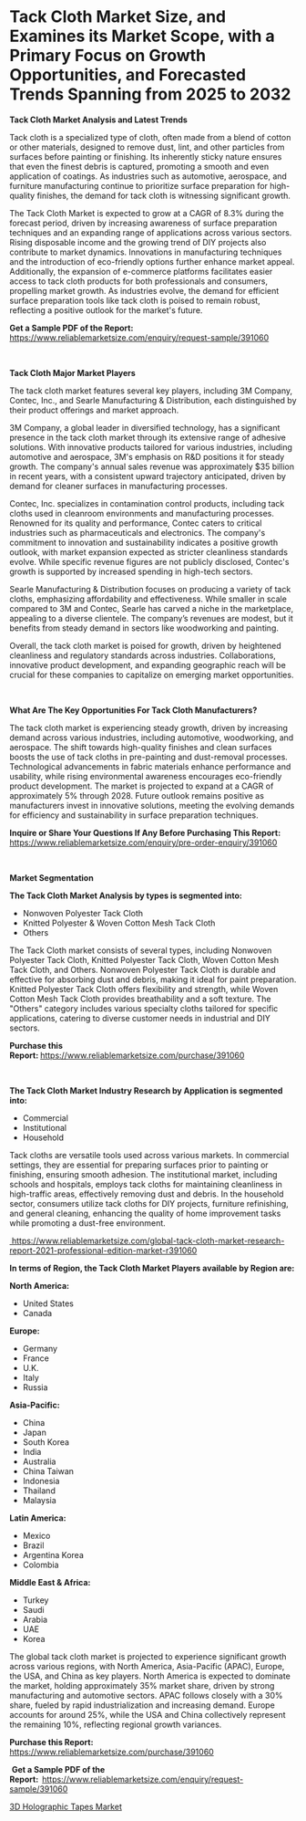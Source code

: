 <p><h1>Tack Cloth Market Size, and Examines its Market Scope, with a Primary Focus on Growth Opportunities, and Forecasted Trends Spanning from 2025 to 2032</h1></p><p><strong>Tack Cloth Market Analysis and Latest Trends</strong></p>
<p><p>Tack cloth is a specialized type of cloth, often made from a blend of cotton or other materials, designed to remove dust, lint, and other particles from surfaces before painting or finishing. Its inherently sticky nature ensures that even the finest debris is captured, promoting a smooth and even application of coatings. As industries such as automotive, aerospace, and furniture manufacturing continue to prioritize surface preparation for high-quality finishes, the demand for tack cloth is witnessing significant growth.</p><p>The Tack Cloth Market is expected to grow at a CAGR of 8.3% during the forecast period, driven by increasing awareness of surface preparation techniques and an expanding range of applications across various sectors. Rising disposable income and the growing trend of DIY projects also contribute to market dynamics. Innovations in manufacturing techniques and the introduction of eco-friendly options further enhance market appeal. Additionally, the expansion of e-commerce platforms facilitates easier access to tack cloth products for both professionals and consumers, propelling market growth. As industries evolve, the demand for efficient surface preparation tools like tack cloth is poised to remain robust, reflecting a positive outlook for the market's future.</p></p>
<p><strong>Get a Sample PDF of the Report:&nbsp;</strong> <a href="https://www.reliablemarketsize.com/enquiry/request-sample/391060?utm_campaign=1879&utm_medium=2&utm_source=Github&utm_content=ia&utm_term=16012025&utm_id=tack-cloth">https://www.reliablemarketsize.com/enquiry/request-sample/391060</a></p>
<p>&nbsp;</p>
<p><strong>Tack Cloth Major Market Players</strong></p>
<p><p>The tack cloth market features several key players, including 3M Company, Contec, Inc., and Searle Manufacturing & Distribution, each distinguished by their product offerings and market approach.</p><p>3M Company, a global leader in diversified technology, has a significant presence in the tack cloth market through its extensive range of adhesive solutions. With innovative products tailored for various industries, including automotive and aerospace, 3M's emphasis on R&D positions it for steady growth. The company's annual sales revenue was approximately $35 billion in recent years, with a consistent upward trajectory anticipated, driven by demand for cleaner surfaces in manufacturing processes.</p><p>Contec, Inc. specializes in contamination control products, including tack cloths used in cleanroom environments and manufacturing processes. Renowned for its quality and performance, Contec caters to critical industries such as pharmaceuticals and electronics. The company's commitment to innovation and sustainability indicates a positive growth outlook, with market expansion expected as stricter cleanliness standards evolve. While specific revenue figures are not publicly disclosed, Contec's growth is supported by increased spending in high-tech sectors.</p><p>Searle Manufacturing & Distribution focuses on producing a variety of tack cloths, emphasizing affordability and effectiveness. While smaller in scale compared to 3M and Contec, Searle has carved a niche in the marketplace, appealing to a diverse clientele. The company’s revenues are modest, but it benefits from steady demand in sectors like woodworking and painting.</p><p>Overall, the tack cloth market is poised for growth, driven by heightened cleanliness and regulatory standards across industries. Collaborations, innovative product development, and expanding geographic reach will be crucial for these companies to capitalize on emerging market opportunities.</p></p>
<p>&nbsp;</p>
<p><strong>What Are The Key Opportunities For Tack Cloth Manufacturers?</strong></p>
<p><p>The tack cloth market is experiencing steady growth, driven by increasing demand across various industries, including automotive, woodworking, and aerospace. The shift towards high-quality finishes and clean surfaces boosts the use of tack cloths in pre-painting and dust-removal processes. Technological advancements in fabric materials enhance performance and usability, while rising environmental awareness encourages eco-friendly product development. The market is projected to expand at a CAGR of approximately 5% through 2028. Future outlook remains positive as manufacturers invest in innovative solutions, meeting the evolving demands for efficiency and sustainability in surface preparation techniques.</p></p>
<p><strong>Inquire or Share Your Questions If Any Before Purchasing This Report:</strong> <a href="https://www.reliablemarketsize.com/enquiry/pre-order-enquiry/391060?utm_campaign=1879&utm_medium=2&utm_source=Github&utm_content=ia&utm_term=16012025&utm_id=tack-cloth">https://www.reliablemarketsize.com/enquiry/pre-order-enquiry/391060</a></p>
<p>&nbsp;</p>
<p><strong>Market Segmentation</strong></p>
<p><strong>The Tack Cloth Market Analysis by types is segmented into:</strong></p>
<p><ul><li>Nonwoven Polyester Tack Cloth</li><li>Knitted Polyester & Woven Cotton Mesh Tack Cloth</li><li>Others</li></ul></p>
<p><p>The Tack Cloth market consists of several types, including Nonwoven Polyester Tack Cloth, Knitted Polyester Tack Cloth, Woven Cotton Mesh Tack Cloth, and Others. Nonwoven Polyester Tack Cloth is durable and effective for absorbing dust and debris, making it ideal for paint preparation. Knitted Polyester Tack Cloth offers flexibility and strength, while Woven Cotton Mesh Tack Cloth provides breathability and a soft texture. The "Others" category includes various specialty cloths tailored for specific applications, catering to diverse customer needs in industrial and DIY sectors.</p></p>
<p><strong>Purchase this Report:&nbsp;</strong><a href="https://www.reliablemarketsize.com/purchase/391060?utm_campaign=1879&utm_medium=2&utm_source=Github&utm_content=ia&utm_term=16012025&utm_id=tack-cloth">https://www.reliablemarketsize.com/purchase/391060</a></p>
<p>&nbsp;</p>
<p><strong>The Tack Cloth Market Industry Research by Application is segmented into:</strong></p>
<p><ul><li>Commercial</li><li>Institutional</li><li>Household</li></ul></p>
<p><p>Tack cloths are versatile tools used across various markets. In commercial settings, they are essential for preparing surfaces prior to painting or finishing, ensuring smooth adhesion. The institutional market, including schools and hospitals, employs tack cloths for maintaining cleanliness in high-traffic areas, effectively removing dust and debris. In the household sector, consumers utilize tack cloths for DIY projects, furniture refinishing, and general cleaning, enhancing the quality of home improvement tasks while promoting a dust-free environment.</p></p>
<p><a href="https://www.reliablemarketsize.com/global-tack-cloth-market-research-report-2021-professional-edition-market-r391060?utm_campaign=1879&utm_medium=2&utm_source=Github&utm_content=ia&utm_term=16012025&utm_id=tack-cloth">&nbsp;https://www.reliablemarketsize.com/global-tack-cloth-market-research-report-2021-professional-edition-market-r391060</a></p>
<p><strong>In terms of Region, the Tack Cloth Market Players available by Region are:</strong></p>
<p>
    <p> <strong> North America: </strong>
        <ul>
            <li>United States</li>
            <li>Canada</li>
        </ul>
        </p> 
    <p> <strong> Europe: </strong>
        <ul>
            <li>Germany</li>
            <li>France</li>
            <li>U.K.</li>
            <li>Italy</li>
            <li>Russia</li>
        </ul>
        </p> 
    <p> <strong> Asia-Pacific: </strong>
        <ul>
            <li>China</li>
            <li>Japan</li>
            <li>South Korea</li>
            <li>India</li>
            <li>Australia</li>
            <li>China Taiwan</li>
            <li>Indonesia</li>
            <li>Thailand</li>
            <li>Malaysia</li>
        </ul>
        </p> 
    <p> <strong> Latin America: </strong>
        <ul>
            <li>Mexico</li>
            <li>Brazil</li>
            <li>Argentina Korea</li>
            <li>Colombia</li>
        </ul>
        </p> 
    <p> <strong> Middle East & Africa: </strong>
        <ul>
            <li>Turkey</li>
            <li>Saudi</li>
            <li>Arabia</li>
            <li>UAE</li>
            <li>Korea</li>
        </ul>
    </p>
    </p>
<p><p>The global tack cloth market is projected to experience significant growth across various regions, with North America, Asia-Pacific (APAC), Europe, the USA, and China as key players. North America is expected to dominate the market, holding approximately 35% market share, driven by strong manufacturing and automotive sectors. APAC follows closely with a 30% share, fueled by rapid industrialization and increasing demand. Europe accounts for around 25%, while the USA and China collectively represent the remaining 10%, reflecting regional growth variances.</p></p>
<p><strong>Purchase this Report: </strong><a href="https://www.reliablemarketsize.com/purchase/391060?utm_campaign=1879&utm_medium=2&utm_source=Github&utm_content=ia&utm_term=16012025&utm_id=tack-cloth">https://www.reliablemarketsize.com/purchase/391060</a></p>
<p>&nbsp;<strong>Get a Sample PDF of the Report:&nbsp;&nbsp;</strong><a href="https://www.reliablemarketsize.com/enquiry/request-sample/391060?utm_campaign=1879&utm_medium=2&utm_source=Github&utm_content=ia&utm_term=16012025&utm_id=tack-cloth">https://www.reliablemarketsize.com/enquiry/request-sample/391060</a></p>
<p><strong></strong></p>
<p><p><a href="https://github.com/FassouRP/Market-Research-Report-List-6/blob/main/3d-holographic-tapes-market.md?utm_campaign=1879&utm_medium=2&utm_source=Github&utm_content=ia&utm_term=16012025&utm_id=tack-cloth">3D Holographic Tapes Market</a></p></p>